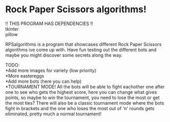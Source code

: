 # Rock Paper Scissors algorithms!

!! THIS PROGRAM HAS DEPENDENCIES !!  
tkinter  
pillow

RPSalgorithms is a program that showcases different Rock Paper Scissors algorithms ive come up with. Have fun testing out the different bots and maybe you might discover some secrets along the way.

TODO:  
*Add more images for variety (low priority)  
*More eastereggs  
*Add more bots (here you can help)  
*TOURNAMENT MODE! All the bots will be able to fight eachother one after one to see who gets the highest score, here you can change what gives points, so maybe to win the tournament, you need to lose the most or get the most ties? There will also be a classic tournament mode where the bots fight in brackets and the one who loses the most out of 'n' rounds gets eliminated, pretty much a normal tournament!  
